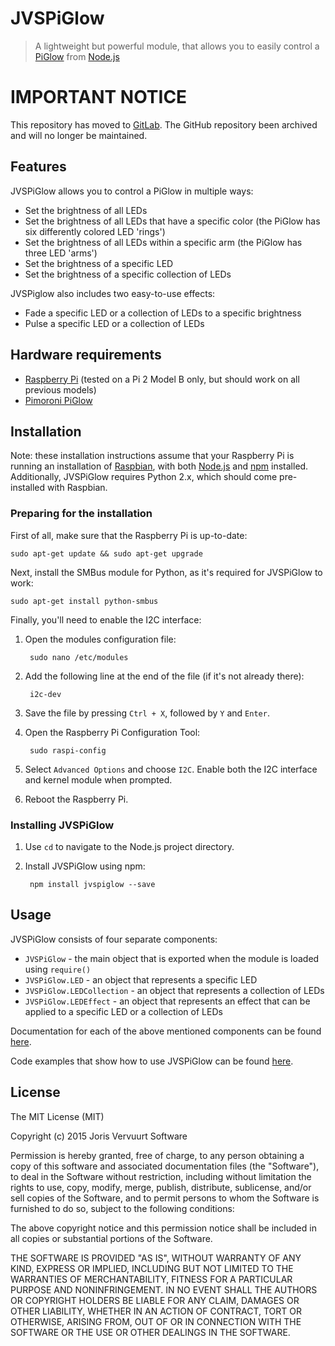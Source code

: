 # JVSPiGlow
> A lightweight but powerful module, that allows you to easily control a [PiGlow](http://shop.pimoroni.com/products/piglow) from [Node.js](https://nodejs.org)

# IMPORTANT NOTICE
This repository has moved to [GitLab](https://gitlab.joris-vervuurt.com/node/pimoroni/jvspiglow).
The GitHub repository been archived and will no longer be maintained.

## Features
JVSPiGlow allows you to control a PiGlow in multiple ways:

* Set the brightness of all LEDs
* Set the brightness of all LEDs that have a specific color (the PiGlow has six differently colored LED 'rings')
* Set the brightness of all LEDs within a specific arm (the PiGlow has three LED 'arms')
* Set the brightness of a specific LED
* Set the brightness of a specific collection of LEDs

JVSPiglow also includes two easy-to-use effects:
    
* Fade a specific LED or a collection of LEDs to a specific brightness
* Pulse a specific LED or a collection of LEDs

## Hardware requirements

* [Raspberry Pi](https://www.raspberrypi.org/help/what-is-a-raspberry-pi/) (tested on a Pi 2 Model B only, but should work on all previous models)
* [Pimoroni PiGlow](http://shop.pimoroni.com/products/piglow)

## Installation
Note: these installation instructions assume that your Raspberry Pi is running an installation of [Raspbian](https://www.raspberrypi.org/downloads/), with both [Node.js](https://nodejs.org) and [npm](https://www.npmjs.com) installed. Additionally, JVSPiGlow requires Python 2.x, which should come pre-installed with Raspbian.

### Preparing for the installation
First of all, make sure that the Raspberry Pi is up-to-date:
    
    sudo apt-get update && sudo apt-get upgrade

Next, install the SMBus module for Python, as it's required for JVSPiGlow to work:
    
    sudo apt-get install python-smbus
    
Finally, you'll need to enable the I2C interface:

1. Open the modules configuration file:

        sudo nano /etc/modules

2. Add the following line at the end of the file (if it's not already there):

        i2c-dev

3. Save the file by pressing `Ctrl + X`, followed by `Y` and `Enter`.

4. Open the Raspberry Pi Configuration Tool:

        sudo raspi-config

5. Select `Advanced Options` and choose `I2C`. Enable both the I2C interface and kernel module when prompted.


6. Reboot the Raspberry Pi.

### Installing JVSPiGlow
1. Use `cd` to navigate to the Node.js project directory.

2. Install JVSPiGlow using npm:

        npm install jvspiglow --save

## Usage
JVSPiGlow consists of four separate components:

* `JVSPiGlow` - the main object that is exported when the module is loaded using `require()`
* `JVSPiGlow.LED` - an object that represents a specific LED
* `JVSPiGlow.LEDCollection` - an object that represents a collection of LEDs
* `JVSPiGlow.LEDEffect` - an object that represents an effect that can be applied to a specific LED or a collection of LEDs

Documentation for each of the above mentioned components can be found [here](https://github.com/jorisvervuurt/JVSPiGlow/tree/master/documentation).

Code examples that show how to use JVSPiGlow can be found [here](https://github.com/jorisvervuurt/JVSPiGlow/tree/master/examples).

## License
The MIT License (MIT)

Copyright (c) 2015 Joris Vervuurt Software

Permission is hereby granted, free of charge, to any person obtaining a copy
of this software and associated documentation files (the "Software"), to deal
in the Software without restriction, including without limitation the rights
to use, copy, modify, merge, publish, distribute, sublicense, and/or sell
copies of the Software, and to permit persons to whom the Software is
furnished to do so, subject to the following conditions:

The above copyright notice and this permission notice shall be included in all
copies or substantial portions of the Software.

THE SOFTWARE IS PROVIDED "AS IS", WITHOUT WARRANTY OF ANY KIND, EXPRESS OR
IMPLIED, INCLUDING BUT NOT LIMITED TO THE WARRANTIES OF MERCHANTABILITY,
FITNESS FOR A PARTICULAR PURPOSE AND NONINFRINGEMENT. IN NO EVENT SHALL THE
AUTHORS OR COPYRIGHT HOLDERS BE LIABLE FOR ANY CLAIM, DAMAGES OR OTHER
LIABILITY, WHETHER IN AN ACTION OF CONTRACT, TORT OR OTHERWISE, ARISING FROM,
OUT OF OR IN CONNECTION WITH THE SOFTWARE OR THE USE OR OTHER DEALINGS IN THE
SOFTWARE.

